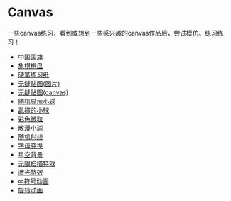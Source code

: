 # Canvas

一些canvas练习，看到或想到一些感兴趣的canvas作品后，尝试模仿。练习练习！

* [中国国旗](https://canvas.shenjinxiang.com/中国国旗/)
* [象棋棋盘](https://canvas.shenjinxiang.com/象棋棋盘/)
* [硬笔练习纸](https://canvas.shenjinxiang.com/硬笔练习纸/)
* [无缝贴图(图片)](https://canvas.shenjinxiang.com/无缝贴图(图片)/)
* [无缝贴图(canvas)](https://canvas.shenjinxiang.com/无缝贴图(canvas)/)
* [随机显示小球](https://canvas.shenjinxiang.com/随机显示小球/)
* [乱撞的小球](https://canvas.shenjinxiang.com/乱撞的小球/)
* [彩色微粒](https://canvas.shenjinxiang.com/彩色微粒/)
* [散漫小球](https://canvas.shenjinxiang.com/散漫小球/)
* [随机射线](https://canvas.shenjinxiang.com/随机射线/)
* [字母变换](https://canvas.shenjinxiang.com/字母变换/)
* [星空背景](https://canvas.shenjinxiang.com/星空背景/)
* [无限扫描特效](https://canvas.shenjinxiang.com/无限扫描特效/)
* [激光特效](https://canvas.shenjinxiang.com/激光特效/)
* [∞符号动画](https://canvas.shenjinxiang.com/∞符号动画/)
* [旋转动画](https://canvas.shenjinxiang.com/旋转动画/)

